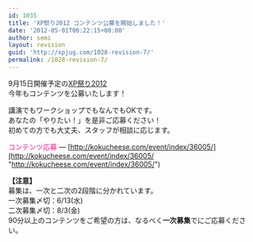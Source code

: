 ```yaml
---
id: 1035
title: 'XP祭り2012 コンテンツ公募を開始しました！'
date: '2012-05-01T00:22:15+00:00'
author: semi
layout: revision
guid: 'http://xpjug.com/1028-revision-7/'
permalink: /1028-revision-7/
---
```


9月15日開催予定の[XP祭り2012](http://xpjug.com/xp2012/ "XP祭り2012")  
今年もコンテンツを公募いたします！

講演でもワークショップでもなんでもOKです。  
あなたの「やりたい！」を是非ご応募ください！  
初めての方でも大丈夫、スタッフが相談に応じます。

<font color="#FF1493">コンテンツ応募</font> — [http://kokucheese.com/event/index/36005/](http://kokucheese.com/event/index/36005/ "http://kokucheese.com/event/index/36005/")

**【注意】**  
募集は、一次と二次の2段階に分かれています。  
一次募集〆切：6/13(水)  
二次募集〆切：8/3(金)  
90分以上のコンテンツをご希望の方は、なるべく**一次募集**でにご応募ください。